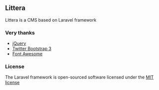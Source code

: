 ## Littera

Littera is a CMS based on Laravel framework

### Very thanks

* [jQuery](https://jquery.com/)
* [Twitter Bootstrap 3](http://getbootstrap.com/)
* [Font Awesome](http://fontawesome.io/)

### License

The Laravel framework is open-sourced software licensed under the [MIT license](http://opensource.org/licenses/MIT)